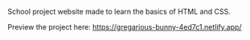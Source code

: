 School project website made to learn the basics of HTML and CSS.

Preview the project here: https://gregarious-bunny-4ed7c1.netlify.app/
